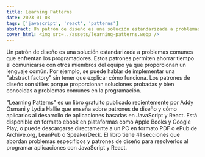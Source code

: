 ```yaml
---
title: Learning Patterns
date: 2023-01-08
tags: ['javascript', 'react', 'patterns']
abstract: Un patrón de diseño es una solución estandarizada a problemas comunes que enfrentan los programadores. Estos patrones permiten ahorrar tiempo al comunicarse con otros miembros del equipo ya que proporcionan un lenguaje común. Por ejemplo, se puede hablar de implementar una "abstract factory" sin tener que explicar cómo funciona. Los patrones de diseño son útiles porque proporcionan soluciones probadas y bien conocidas a problemas comunes en la programación.
cover_html: <img src=../assets/learning-patterns.webp />
---
```


Un patrón de diseño es una solución estandarizada a problemas comunes que enfrentan los programadores. Estos patrones permiten ahorrar tiempo al comunicarse con otros miembros del equipo ya que proporcionan un lenguaje común. Por ejemplo, se puede hablar de implementar una "abstract factory" sin tener que explicar cómo funciona. Los patrones de diseño son útiles porque proporcionan soluciones probadas y bien conocidas a problemas comunes en la programación.

"Learning Patterns" es un libro gratuito publicado recientemente por Addy Osmani y Lydia Hallie que enseña sobre patrones de diseño y cómo aplicarlos al desarrollo de aplicaciones basadas en JavaScript y React. Está disponible en formato ebook en plataformas como Apple Books y Google Play, o puede descargarse directamente a un PC en formato PDF o ePub de Archive.org, LeanPub o SpeakerDeck. El libro tiene 41 secciones que abordan problemas específicos y patrones de diseño para resolverlos al programar aplicaciones con JavaScript y React.
